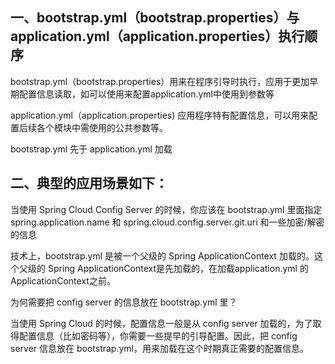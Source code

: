 
## 一、bootstrap.yml（bootstrap.properties）与application.yml（application.properties）执行顺序

bootstrap.yml（bootstrap.properties）用来在程序引导时执行，应用于更加早期配置信息读取，如可以使用来配置application.yml中使用到参数等

application.yml（application.properties) 应用程序特有配置信息，可以用来配置后续各个模块中需使用的公共参数等。

bootstrap.yml 先于 application.yml 加载

## 二、典型的应用场景如下：

当使用 Spring Cloud Config Server 的时候，你应该在 bootstrap.yml 里面指定 spring.application.name 和 spring.cloud.config.server.git.uri
和一些加密/解密的信息

技术上，bootstrap.yml 是被一个父级的 Spring ApplicationContext 加载的。这个父级的 Spring ApplicationContext是先加载的，在加载application.yml 的 ApplicationContext之前。

为何需要把 config server 的信息放在 bootstrap.yml 里？

当使用 Spring Cloud 的时候，配置信息一般是从 config server 加载的，为了取得配置信息（比如密码等），你需要一些提早的引导配置。因此，把 config server 信息放在 bootstrap.yml，用来加载在这个时期真正需要的配置信息。